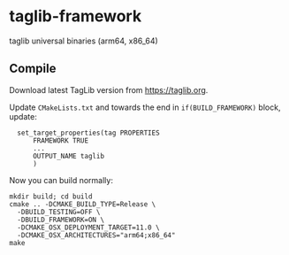 # taglib-framework

taglib universal binaries (arm64, x86_64)

## Compile

Download latest TagLib version from https://taglib.org.

Update `CMakeLists.txt` and towards the end in `if(BUILD_FRAMEWORK)` block, update:

```
  set_target_properties(tag PROPERTIES 
      FRAMEWORK TRUE
      ...
      OUTPUT_NAME taglib
      )
```

Now you can build normally:

```
mkdir build; cd build
cmake .. -DCMAKE_BUILD_TYPE=Release \
  -DBUILD_TESTING=OFF \
  -DBUILD_FRAMEWORK=ON \
  -DCMAKE_OSX_DEPLOYMENT_TARGET=11.0 \
  -DCMAKE_OSX_ARCHITECTURES="arm64;x86_64"
make
```

